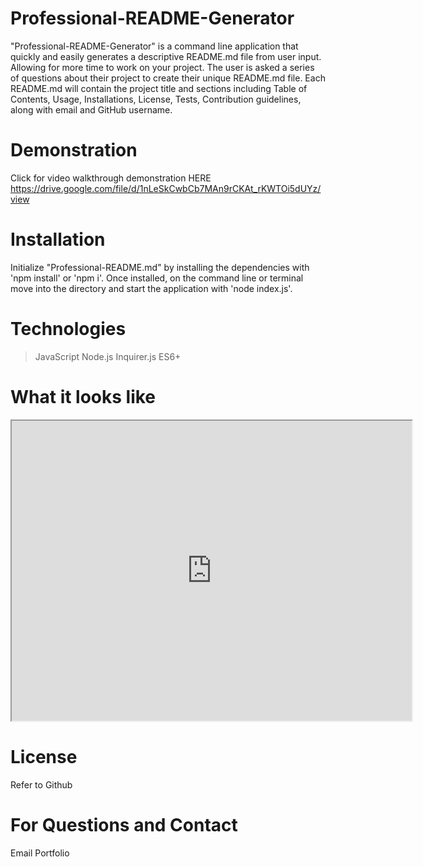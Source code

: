 # Professional-README-Generator

"Professional-README-Generator" is a command line application that quickly and easily generates a descriptive README.md file from user input. Allowing for more time to work on your project. The user is asked a series of questions about their project to create their unique README.md file. Each README.md will contain the project title and sections including Table of Contents, Usage, Installations, License, Tests, Contribution guidelines, along with email and GitHub username.

# Demonstration
Click for video walkthrough demonstration HERE https://drive.google.com/file/d/1nLeSkCwbCb7MAn9rCKAt_rKWTOi5dUYz/view

# Installation

Initialize "Professional-README.md" by installing the dependencies with 'npm install' or 'npm i'. Once installed, on the command line or terminal move into the directory and start the application with 'node index.js'.

# Technologies 

> JavaScript
> Node.js
> Inquirer.js
> ES6+

# What it looks like
<iframe src="https://drive.google.com/file/d/1nLeSkCwbCb7MAn9rCKAt_rKWTOi5dUYz/preview" width="640" height="480"></iframe>

# License

Refer to Github

# For Questions and Contact

Email
Portfolio




